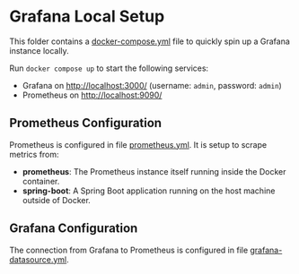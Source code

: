 # Grafana Local Setup

This folder contains a [docker-compose.yml](./docker-compose.yml) file to quickly spin up a Grafana instance locally.

Run `docker compose up` to start the following services:

- Grafana on <http://localhost:3000/> (username: `admin`, password: `admin`)
- Prometheus on <http://localhost:9090/>

## Prometheus Configuration

Prometheus is configured in file [prometheus.yml](./prometheus.yml).
It is setup to scrape metrics from:

- **prometheus**: The Prometheus instance itself running inside the Docker container.
- **spring-boot**: A Spring Boot application running on the host machine outside of Docker.

## Grafana Configuration

The connection from Grafana to Prometheus is configured in file [grafana-datasource.yml](./grafana-datasource.yml).
